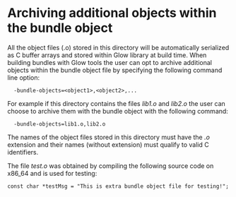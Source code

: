 # Archiving additional objects within the bundle object

All the object files (.o) stored in this directory will be automatically
serialized as C buffer arrays and stored within Glow library at build time.
When building bundles with Glow tools the user can opt to archive additional
objects within the bundle object file by specifying the following command line
option:
```
  -bundle-objects=<object1>,<object2>,...
```

For example if this directory contains the files *lib1.o* and *lib2.o* the
user can choose to archive them with the bundle object with the following command:
```
  -bundle-objects=lib1.o,lib2.o
```

The names of the object files stored in this directory must have the *.o* extension
and their names (without extension) must qualify to valid C identifiers.

The file *test.o* was obtained by compiling the following source code on x86_64 and
is used for testing:
```
const char *testMsg = "This is extra bundle object file for testing!";
```

